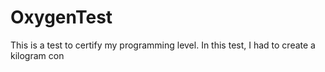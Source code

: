 # OxygenTest  
This is a test to certify my programming level. In this test, I had to create a kilogram con                                                                   
      
